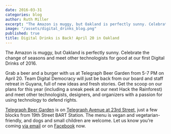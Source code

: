 ```yaml
---
date: 2016-03-31
categories: blog
author: Ruth Miller
excerpt: "The Amazon is muggy, but Oakland is perfectly sunny. Celebrate the change of seasons and meet other technologists for good at our first Digital Drinks of 2016. "
image: "/assets/digital_drinks_blog.png"
published: true
title: Digital Drinks is Back! April 20 in Oakland
---
```


The Amazon is muggy, but Oakland is perfectly sunny. Celebrate the change of seasons and meet other technologists for good at our first Digital Drinks of 2016. 

Grab a beer and a burger with us at Telegraph Beer Garden from 5-7 PM on April 20. Team Digital Democracy will just be back from our board and staff retreat in Guyana, full of new ideas and fresh stories. Get the scoop on our plans for this year (including a sneak peek at our next Hack the Rainforest) and meet other technologists, designers, and organizers with a passion for using technology to defend rights.

[Telegraph Beer Garden](http://www.telegraphoakland.com) is on [Telegraph Avenue at 23rd Street](https://www.google.com/maps/place/2318+Telegraph+Ave,+Oakland,+CA+94612/data=!4m2!3m1!1s0x808f80ac63ce7991:0x32fea0d8a0f74725?sa=X&ved=0ahUKEwj0nOLLx-TLAhVM12MKHbffAfsQ8gEILTAC), just a few blocks from 19th Street BART Station. The menu is vegan and vegetarian-friendly, and dogs and small children are welcome. Let us know you’re coming [via email](mailto:info@digital-democracy.org) or on [Facebook](https://www.facebook.com/events/1598856710435224/) now. 
